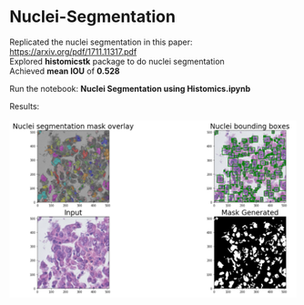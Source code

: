 # Nuclei-Segmentation

Replicated the nuclei segmentation in this paper: https://arxiv.org/pdf/1711.11317.pdf <br />
Explored **histomicstk** package to do nuclei segmentation <br />
Achieved **mean IOU** of **0.528** <br />

Run the notebook: **Nuclei Segmentation using Histomics.ipynb** <br />

Results: <br />
<br />
![alt text](nuclei-segmentation.PNG)
